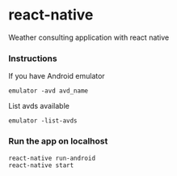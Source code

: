 # react-native
Weather consulting application with react native

### Instructions

If you have Android emulator
```
emulator -avd avd_name
```

List avds available
```
emulator -list-avds
```

### Run the app on localhost

```
react-native run-android
react-native start
```